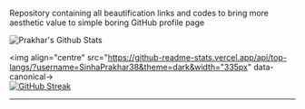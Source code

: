 Repository containing all beautification links and codes to bring more aesthetic value to simple boring GitHub profile page 

![Prakhar's Github Stats](https://github-readme-stats.vercel.app/api?username=SinhaPrakhar38&show_icons=true&theme=dark&border_radius=10&include_all_commits=true&count_private=true&custom_title=PrakharSinha's_Github_Stats)

<img align="centre" src="https://github-readme-stats.vercel.app/api/top-langs/?username=SinhaPrakhar38&theme=dark&width="335px" data-canonical-><br>
[![GitHub Streak](http://github-readme-streak-stats.herokuapp.com?user=SinhaPrakhar38&background=0D111700&border=943BDD00&fire=0FAADA&sideNums=10D906&currStreakLabel=10D906&currStreakNum=10D906&sideLabels=10D906&dates=4F5D78&stroke=7F1DA2&ring=10D906)](https://git.io/streak-stats)
<hr>



